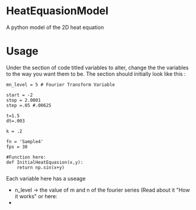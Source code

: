 # HeatEquasionModel
A python model of the 2D heat equation

# Usage
Under the section of code titled variables to alter, change the the variables to the way you want them to be.
The section should initially look like this :
```
mn_level = 5 # Fourier Transform Variable

start = -2
stop = 2.0001
step =.05 #.00625

t=1.5
dt=.003

k = .2

fn = 'Sample4'
fps = 30

#Function here:
def InitialHeatEquasion(x,y):
    return np.sin(x+y)
```
Each variable here has a useage
  - n_level -> the value of m and n of the fourier series (Read about it "How it works" or here: 
-
